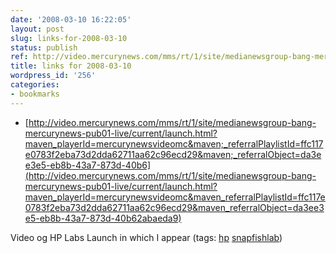 ```yaml
---
date: '2008-03-10 16:22:05'
layout: post
slug: links-for-2008-03-10
status: publish
ref: http://video.mercurynews.com/mms/rt/1/site/medianewsgroup-bang-mercurynews-pub01-live/current/launch.html?maven_playerId=mercurynewsvideomc&maven_referralPlaylistId=ffc117e0783f2eba73d2dda62711aa62c96ecd29&maven_referralObject=da3ee3e5-eb8b-43a7-873d-40b62abaeda9
title: links for 2008-03-10
wordpress_id: '256'
categories:
- bookmarks
---
```




  * [http://video.mercurynews.com/mms/rt/1/site/medianewsgroup-bang-mercurynews-pub01-live/current/launch.html?maven_playerId=mercurynewsvideomc&maven;_referralPlaylistId=ffc117e0783f2eba73d2dda62711aa62c96ecd29&maven;_referralObject=da3ee3e5-eb8b-43a7-873d-40b6](http://video.mercurynews.com/mms/rt/1/site/medianewsgroup-bang-mercurynews-pub01-live/current/launch.html?maven_playerId=mercurynewsvideomc&maven_referralPlaylistId=ffc117e0783f2eba73d2dda62711aa62c96ecd29&maven_referralObject=da3ee3e5-eb8b-43a7-873d-40b62abaeda9)




Video og HP Labs Launch in which I appear (tags: [hp](http://del.icio.us/eob/hp) [snapfishlab](http://del.icio.us/eob/snapfishlab))







